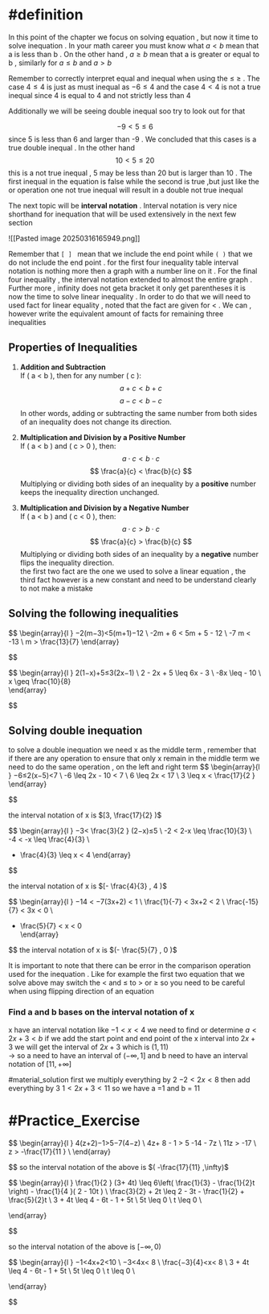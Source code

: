 # #definition   
In this  point of the chapter we focus on solving  equation  , but now  it time to  solve inequation   .  In your math  career  you must know what   $a<b$  mean that a is less than  b   . On the other hand  ,   $a\geq b$  mean  that  a is  greater or equal to  b     , similarly for  $a \leq b$   and $a>b$ 

Remember to  correctly  interpret equal and inequal   when using the  $\leq$ $\ge$  . The case     $4 \leq  4$  is  just  as must inequal  as     $-6 \leq  4$ 
and the case      $4 <  4$    is not a true  inequal  since  4 is equal  to 4  and  not strictly  less than  4  

Additionally  we will be  seeing double inequal   soo  try to  look  out for  that  

$$-9 <  5  \leq  6$$ since  5  is less than  6  and   larger  than  -9  . We concluded that this cases  is a true double inequal .  In  the other hand  
$$
10 <  5  \leq  20 
$$
this is a  not true  inequal   ,   5 may  be less than  20   but is larger  than  10 . The first inequal  in the equation is  false  while the second is true  ,but just like the  or operation  one   not true inequal  will result  in a double  not  true  inequal

The next topic will be   **interval  notation**  .  Interval  notation   is very  nice shorthand for inequation that will be  used extensively  in the  next few section 


![[Pasted image 20250316165949.png]]


Remember that  `[ ] `  mean that  we include the end point while   `( )`  that we do not include the  end point . for the first four inequality  table interval  notation    is  nothing  more  then a graph  with  a number line on it  . For the  final  four  inequality ,  the  interval  notation  extended to  almost the entire  graph  . Further more ,  infinity does not geta bracket  it only  get  parentheses 
it is now the time to solve linear  inequality .  In order to do that we will need to used fact for  linear equality  ,  noted that the fact are given  for  <  .  We can  , however  write the equivalent amount of  facts for remaining three inequalities
## Properties of Inequalities  

1. **Addition and Subtraction**  
   If \( a < b \), then for any number \( c \):  
   $$
   a + c < b + c
   $$
   $$
   a - c < b - c
   $$
   In other words, adding or subtracting the same number from both sides of an inequality does not change its direction.  

2. **Multiplication and Division by a Positive Number**  
   If \( a < b \) and \( c > 0 \), then:  
   $$
   a \cdot c < b \cdot c
   $$
   $$
   \frac{a}{c} < \frac{b}{c}
   $$
   Multiplying or dividing both sides of an inequality by a **positive** number keeps the inequality direction unchanged.  

3. **Multiplication and Division by a Negative Number**  
   If \( a < b \) and \( c < 0 \), then:  
   $$
   a \cdot c > b \cdot c
   $$
   $$
   \frac{a}{c} > \frac{b}{c}
   $$
   Multiplying or dividing both sides of an inequality by a **negative** number flips the inequality direction.  
the first two  fact are the one we used to  solve a linear equation ,  the third  fact  however is a  new  constant  and need to  be understand clearly  to not make a mistake 

## Solving the following  inequalities  
$$
\begin{array}{l }
−2(m−3)<5(m+1)−12   \\
-2m   +  6   <   5m + 5    - 12   \\
-7 m <  -13   \\
m  >   \frac{13}{7} 
\end{array}

$$


$$
\begin{array}{l }
2(1−x)+5≤3(2x−1)  \\
2  - 2x   +  5   \leq  6x  -  3   \\
-8x    \leq    -  10    \\
x \geq  \frac{10}{8}  
\end{array}

$$
## Solving double inequation  

to solve a double  inequation  we need  x as the middle term  , remember that if  there  are any operation to ensure that  only x  remain  in the middle term we need to do the same operation , on the left and right term 
$$
\begin{array}{l }
−6≤2(x−5)<7  \\
 -6 \leq 2x - 10  < 7    \\
6 \leq 2x   < 17  \\
3 \leq x   < \frac{17}{2 }  
\end{array}

$$

the interval  notation     of x is  $[3,  \frac{17}{2} )$ 




$$
\begin{array}{l }
−3< \frac{3}{2 } (2−x)≤5 \\
-2     <   2-x  \leq   \frac{10}{3} \\
-4  <   -x    \leq  \frac{4}{3}  \\
- \frac{4}{3}  \leq x   < 4 
\end{array}

$$

the interval  notation     of x is  $[- \frac{4}{3} ,  4 )$ 



$$
\begin{array}{l }
−14 <  −7(3x+2) <  1 \\
\frac{1}{-7}    <  3x+2  <   2   \\
\frac{-15}{7}    <  3x  <  0    \\
- \frac{5}{7} < x   <   0   
\end{array}

$$
the interval  notation     of x is  $(- \frac{5}{7} ,     0 )$ 

It  is  important to note that there can be  error  in the comparison operation used for the inequation .  Like for example the first two equation that we solve above   may switch the <  and $\leq$  to  >  or  $\geq$  so you need to be careful when using  flipping direction of an equation 

###     Find  a  and  b  bases  on the  interval   notation  of x 
x have an  interval  notation  like $−1<x<4$
we need to find  or determine    $a<2x+3<b$ 
if we   add the  start point and end  point  of the x interval into  $2x+3$  we will get the interval of  $2x+3$ which is  $(1, 11 )$  
->  so  a  need to have  an interval of  $( - \infty  ,  1 ]$ and  b  need to have  an interval notation of $[ 11  ,  +\infty   ]$

#material_solution 
first  we multiply everything by 2    $−2<2x<8$ 
then add  everything by 3    $1<2x+ 3<11$ 
so  we have  a  =1  and  b  =  11 

# #Practice_Exercise  

 


$$
\begin{array}{l }
4(z+2)−1>5−7(4−z)  \\
4z+  8       - 1  >   5  -14  -  7z    \\
11z   > -17        \\
z >   -\frac{17}{11 }  \\
\end{array}

$$
so the interval  notation of the above is   $( -\frac{17}{11}  ,\infty)$


$$
\begin{array}{l }
\frac{1}{2 }   (3+  4t)   \leq  6\left( \frac{1}{3}  - \frac{1}{2}t \right) - \frac{1}{4 }( 2 -  10t ) \\
\frac{3}{2}   +  2t   \leq  2   - 3t    -   \frac{1}{2}  + \frac{5}{2}t   \\
  3  +  4t   \leq  4   - 6t    - 1   + 5t   \\
5t   \leq   0  \\
t  \leq   0         \\

\end{array}

$$


so the interval  notation of the above is   $[ -\infty  ,0 )$




$$
\begin{array}{l }
−1<4x+2<10 \\
−3<4x<  8 \\
 \frac{−3}{4}<x<  8  \\
  3  +  4t   \leq  4   - 6t    - 1   + 5t   \\
5t   \leq   0  \\
t  \leq   0         \\

\end{array}

$$

